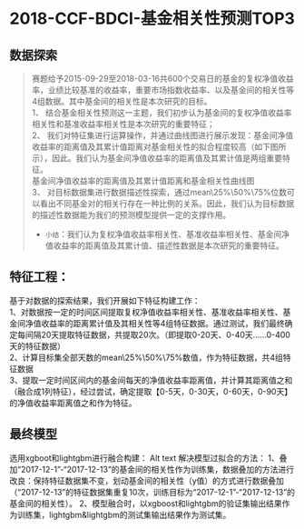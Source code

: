 # 2018-CCF-BDCI-基金相关性预测TOP3
## 数据探索
> 赛题给予2015-09-29至2018-03-16共600个交易日的基金的复权净值收益率，业绩比较基准的收益率，重要市场指数收益率、以及基金间的相关性等4组数据。其中基金间的相关性是本次研究的目标。 <br>
1、	结合基金相关性预测这一主题，我们初步认为基金间的复权净值收益率相关性和基准收益率相关性是本次研究的重要特征； <br>
2、	我们对特征集进行运算操作，并通过曲线图进行展示发现：基金间净值收益率的距离值及其累计值距离对基金相关性的拟合程度较高（如下图所示），因此。我们认为基金间净值收益率的距离值及其累计值是两组重要特征。<br>
基金间净值收益率的距离值及其累计值距离和基金相关性曲线图 <br>
3、	对目标数据集进行数据描述性探索，通过mean\25%\50%\75%位数可以看出不同基金对的相关行存在一种比例的关系。因此，我们认为目标数据的描述性数据能为我们的预测模型提供一定的支撑作用。<br>
> * `小结`：我们认为复权净值收益率相关性、基准收益率相关性、基金间净值收益率的距离值及其累计值、描述性数据是本次研究的重要特征。

## 特征工程：

基于对数据的探索结果，我们开展如下特征构建工作： <br>
1、对数据按一定的时间区间提取复权净值收益率相关性、基准收益率相关性、基金间净值收益率的距离累计值及其相关性等4组特征数据。通过测试，我们最终确定每间隔20天提取特征数据，共提取20次。（即提取0-20天、0-40天……0-400天的特征数据）<br>
2、计算目标集全部天数的mean\25%\50%\75%数值，作为特征数据，共4组特征数据<br>
3、提取一定时间区间内的基金间每天的净值收益率距离值，并计算其距离值之和（融合成1列特征），经过尝试，确定提取【0-5天，0-30天，0-60天，0-90天】的净值收益率距离值之和作为特征。<br>

## 最终模型

选用xgboot和lightgbm进行融合构建： Alt text 解决模型过拟合的方法： 1、叠加“2017-12-1”-“2017-12-13”的基金间的相关性作为训练集，数据叠加的方法进行改良：保持特征数据集不变，划动基金间的相关性（y值）的方式进行数据叠加（“2017-12-13”的特征数据集重复10次，训练目标为“2017-12-1”-“2017-12-13”的基金间的相关性）。 2、模型融合时，以xgboost和lightgbm的验证集输出结果作为训练集，lightgbm&lightgbm的测试集输出结果作为测试集。
